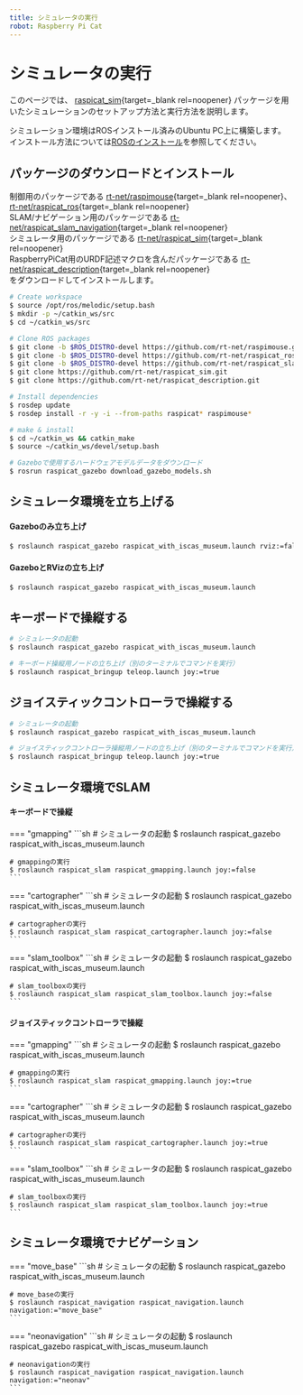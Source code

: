 ```yaml
---
title: シミュレータの実行
robot: Raspberry Pi Cat
---
```


# シミュレータの実行


このページでは、
[raspicat_sim](https://github.com/rt-net/raspicat_sim){target=_blank rel=noopener}
パッケージを用いたシミュレーションのセットアップ方法と実行方法を説明します。

シミュレーション環境はROSインストール済みのUbuntu PC上に構築します。  
インストール方法については[ROSのインストール](./install.md)を参照してください。

## パッケージのダウンロードとインストール

制御用のパッケージである
[rt-net/raspimouse](https://github.com/rt-net/raspimouse){target=_blank rel=noopener}、[rt-net/raspicat_ros](https://github.com/rt-net/raspicat_ros){target=_blank rel=noopener}   
SLAM/ナビゲーション用のパッケージである
[rt-net/raspicat_slam_navigation](https://github.com/rt-net/raspicat_slam_navigation){target=_blank rel=noopener}  
シミュレータ用のパッケージである
[rt-net/raspicat_sim](https://github.com/rt-net/raspicat_sim.git){target=_blank rel=noopener}  
RaspberryPiCat用のURDF記述マクロを含んだパッケージである
[rt-net/raspicat_description](https://github.com/rt-net/raspicat_description){target=_blank rel=noopener}  
をダウンロードしてインストールします。

```sh
# Create workspace
$ source /opt/ros/melodic/setup.bash
$ mkdir -p ~/catkin_ws/src
$ cd ~/catkin_ws/src

# Clone ROS packages
$ git clone -b $ROS_DISTRO-devel https://github.com/rt-net/raspimouse.git
$ git clone -b $ROS_DISTRO-devel https://github.com/rt-net/raspicat_ros.git
$ git clone -b $ROS_DISTRO-devel https://github.com/rt-net/raspicat_slam_navigation.git
$ git clone https://github.com/rt-net/raspicat_sim.git
$ git clone https://github.com/rt-net/raspicat_description.git

# Install dependencies
$ rosdep update
$ rosdep install -r -y -i --from-paths raspicat* raspimouse*

# make & install
$ cd ~/catkin_ws && catkin_make
$ source ~/catkin_ws/devel/setup.bash

# Gazeboで使用するハードウェアモデルデータをダウンロード
$ rosrun raspicat_gazebo download_gazebo_models.sh
```

## シミュレータ環境を立ち上げる
#### Gazeboのみ立ち上げ
```sh
$ roslaunch raspicat_gazebo raspicat_with_iscas_museum.launch rviz:=false
```
#### GazeboとRVizの立ち上げ
```sh
$ roslaunch raspicat_gazebo raspicat_with_iscas_museum.launch
```

## キーボードで操縦する

```sh
# シミュレータの起動
$ roslaunch raspicat_gazebo raspicat_with_iscas_museum.launch

# キーボード操縦用ノードの立ち上げ（別のターミナルでコマンドを実行）
$ roslaunch raspicat_bringup teleop.launch joy:=true
```

## ジョイスティックコントローラで操縦する

```sh
# シミュレータの起動
$ roslaunch raspicat_gazebo raspicat_with_iscas_museum.launch

# ジョイスティックコントローラ操縦用ノードの立ち上げ（別のターミナルでコマンドを実行）
$ roslaunch raspicat_bringup teleop.launch joy:=true
```

## シミュレータ環境でSLAM

#### キーボードで操縦
=== "gmapping"
    ```sh
    # シミュレータの起動
    $ roslaunch raspicat_gazebo raspicat_with_iscas_museum.launch

    # gmappingの実行
    $ roslaunch raspicat_slam raspicat_gmapping.launch joy:=false
    ```
=== "cartographer"
    ```sh
    # シミュレータの起動
    $ roslaunch raspicat_gazebo raspicat_with_iscas_museum.launch

    # cartographerの実行
    $ roslaunch raspicat_slam raspicat_cartographer.launch joy:=false
    ```
=== "slam_toolbox"
    ```sh
    # シミュレータの起動
    $ roslaunch raspicat_gazebo raspicat_with_iscas_museum.launch

    # slam_toolboxの実行
    $ roslaunch raspicat_slam raspicat_slam_toolbox.launch joy:=false
    ```

#### ジョイスティックコントローラで操縦
=== "gmapping"
    ```sh
    # シミュレータの起動
    $ roslaunch raspicat_gazebo raspicat_with_iscas_museum.launch

    # gmappingの実行
    $ roslaunch raspicat_slam raspicat_gmapping.launch joy:=true
    ```
=== "cartographer"
    ```sh
    # シミュレータの起動
    $ roslaunch raspicat_gazebo raspicat_with_iscas_museum.launch

    # cartographerの実行
    $ roslaunch raspicat_slam raspicat_cartographer.launch joy:=true
    ```
=== "slam_toolbox"
    ```sh
    # シミュレータの起動
    $ roslaunch raspicat_gazebo raspicat_with_iscas_museum.launch

    # slam_toolboxの実行
    $ roslaunch raspicat_slam raspicat_slam_toolbox.launch joy:=true
    ```

## シミュレータ環境でナビゲーション

=== "move_base"
    ```sh
    # シミュレータの起動
    $ roslaunch raspicat_gazebo raspicat_with_iscas_museum.launch

    # move_baseの実行
    $ roslaunch raspicat_navigation raspicat_navigation.launch navigation:="move_base"
    ```
=== "neonavigation"
    ```sh
    # シミュレータの起動
    $ roslaunch raspicat_gazebo raspicat_with_iscas_museum.launch

    # neonavigationの実行
    $ roslaunch raspicat_navigation raspicat_navigation.launch navigation:="neonav"
    ```